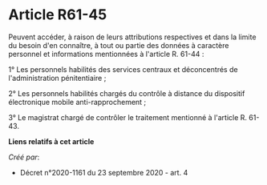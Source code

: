 # Article R61-45

Peuvent accéder, à raison de leurs attributions respectives et dans la limite du besoin d'en connaître, à tout ou partie des
données à caractère personnel et informations mentionnées à l'article R. 61-44 :

1° Les personnels habilités des services centraux et déconcentrés de l'administration pénitentiaire ;

2° Les personnels habilités chargés du contrôle à distance du dispositif électronique mobile anti-rapprochement ;

3° Le magistrat chargé de contrôler le traitement mentionné à l'article R. 61-43.

**Liens relatifs à cet article**

_Créé par_:

  - Décret n°2020-1161 du 23 septembre 2020 - art. 4
